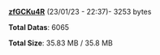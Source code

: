 [**zfGCKu4R**](/data/zfGCKu4R.txt) (23/01/23 - 22:37)- 3253 bytes

**Total Datas**: 6065

**Total Size**: 35.83 MB / 35.8 MB